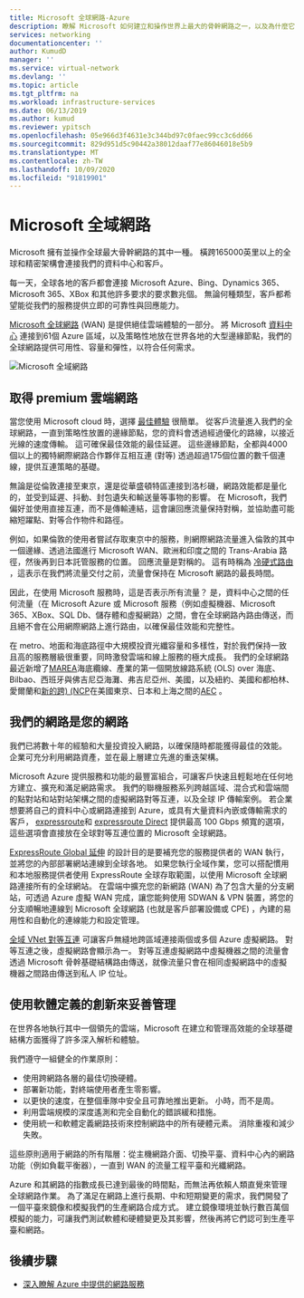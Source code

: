 ```yaml
---
title: Microsoft 全球網路-Azure
description: 瞭解 Microsoft 如何建立和操作世界上最大的骨幹網路之一，以及為什麼它是提供絕佳雲端體驗的核心。
services: networking
documentationcenter: ''
author: KumudD
manager: ''
ms.service: virtual-network
ms.devlang: ''
ms.topic: article
ms.tgt_pltfrm: na
ms.workload: infrastructure-services
ms.date: 06/13/2019
ms.author: kumud
ms.reviewer: ypitsch
ms.openlocfilehash: 05e966d3f4631e3c344bd97c0faec99cc3c6dd66
ms.sourcegitcommit: 829d951d5c90442a38012daaf77e86046018e5b9
ms.translationtype: MT
ms.contentlocale: zh-TW
ms.lasthandoff: 10/09/2020
ms.locfileid: "91819901"
---
```

# <a name="microsoft-global-network"></a>Microsoft 全域網路

Microsoft 擁有並操作全球最大骨幹網路的其中一種。 橫跨165000英里以上的全球和精密架構會連接我們的資料中心和客戶。 
 
每一天，全球各地的客戶都會連接 Microsoft Azure、Bing、Dynamics 365、Microsoft 365、XBox 和其他許多要求的要求數兆個。 無論何種類型，客戶都希望能從我們的服務提供立即的可靠性與回應能力。 
 
[Microsoft 全球網路](https://azure.microsoft.com/global-infrastructure/global-network/) (WAN) 是提供絕佳雲端體驗的一部分。 將 Microsoft [資料中心](https://azure.microsoft.com/global-infrastructure/) 連接到61個 Azure 區域，以及策略性地放在世界各地的大型邊緣節點，我們的全球網路提供可用性、容量和彈性，以符合任何需求。

![Microsoft 全域網路](./media/microsoft-global-network/microsoft-global-wan.png)
 
## <a name="get-the-premium-cloud-network"></a>取得 premium 雲端網路
 
當您使用 Microsoft cloud 時，選擇 [最佳體驗](https://www.sdxcentral.com/articles/news/azure-tops-aws-gcp-in-cloud-performance-says-thousandeyes/2018/11/) 很簡單。 從客戶流量進入我們的全球網路，一直到策略性放置的邊緣節點，您的資料會透過經過優化的路線，以接近光線的速度傳輸。 這可確保最佳效能的最佳延遲。 這些邊緣節點，全都與4000個以上的獨特網際網路合作夥伴互相互連 (對等) 透過超過175個位置的數千個連線，提供互連策略的基礎。 
 
無論是從倫敦連接至東京，還是從華盛頓特區連接到洛杉磯，網路效能都是量化的，並受到延遲、抖動、封包遺失和輸送量等事物的影響。  在 Microsoft，我們偏好並使用直接互連，而不是傳輸連結，這會讓回應流量保持對稱，並協助盡可能縮短躍點、對等合作物件和路徑。 

例如，如果倫敦的使用者嘗試存取東京中的服務，則網際網路流量進入倫敦的其中一個邊緣、透過法國進行 Microsoft WAN、歐洲和印度之間的 Trans-Arabia 路徑，然後再到日本託管服務的位置。 回應流量是對稱的。 這有時稱為 [冷硬式路由](https://en.wikipedia.org/wiki/Hot-potato_and_cold-potato_routing) ，這表示在我們將流量交付之前，流量會保持在 Microsoft 網路的最長時間。  
  
因此，在使用 Microsoft 服務時，這是否表示所有流量？ 是，資料中心之間的任何流量（在 Microsoft Azure 或 Microsoft 服務（例如虛擬機器、Microsoft 365、XBox、SQL Db、儲存體和虛擬網路）之間，會在全球網路內路由傳送，而且絕不會在公用網際網路上進行路由，以確保最佳效能和完整性。  
 
在 metro、地面和海底路徑中大規模投資光纖容量和多樣性，對於我們保持一致且高的服務層級很重要，同時激發雲端和線上服務的極大成長。 我們的全球網路最近新增了[MAREA](https://www.submarinecablemap.com/#/submarine-cable/marea)海底纜線、產業的第一個開放線路系統 (OLS) over 海底、Bilbao、西班牙與佛吉尼亞海灘、弗吉尼亞州、美國，以及紐約、美國和都柏林、愛爾蘭和[新的跨)  (NCP](https://www.submarinecablemap.com/#/submarine-cable/new-cross-pacific-ncp-cable-system)在美國東京、日本和上海之間的[AEC](https://www.submarinecablemap.com/#/submarine-cable/aeconnect-1) 。 
 

## <a name="our-network-is-your-network"></a>我們的網路是您的網路

我們已將數十年的經驗和大量投資投入網路，以確保隨時都能獲得最佳的效能。 企業可充分利用網路資產，並在最上層建立先進的重迭架構。 
 
Microsoft Azure 提供服務和功能的最豐富組合，可讓客戶快速且輕鬆地在任何地方建立、擴充和滿足網路需求。 我們的聯機服務系列跨越區域、混合式和雲端間的點對站和站對站架構之間的虛擬網路對等互連，以及全球 IP 傳輸案例。  若企業想要將自己的資料中心或網路連接到 Azure，或具有大量資料內嵌或傳輸需求的客戶， [expressroute](../expressroute/expressroute-introduction.md)和 [expressroute Direct](../expressroute/expressroute-erdirect-about.md) 提供最高 100 Gbps 頻寬的選項，這些選項會直接放在全球對等互連位置的 Microsoft 全球網路。  
 
[ExpressRoute Global 延伸](../expressroute/expressroute-global-reach.md) 的設計目的是要補充您的服務提供者的 WAN 執行，並將您的內部部署網站連線到全球各地。 如果您執行全域作業，您可以搭配慣用和本地服務提供者使用 ExpressRoute 全球存取範圍，以使用 Microsoft 全球網路連接所有的全球網站。 在雲端中擴充您的新網路 (WAN) 為了包含大量的分支網站，可透過 Azure 虛擬 WAN 完成，讓您能夠使用 SDWAN & VPN 裝置，將您的分支順暢地連線到 Microsoft 全球網路 (也就是客戶部署設備或 CPE) ，內建的易用性和自動化的連線能力和設定管理。 
 
[全域 VNet 對等互連](../virtual-network/virtual-network-peering-overview.md) 可讓客戶無縫地跨區域連接兩個或多個 Azure 虛擬網路。 對等互連之後，虛擬網路會顯示為一。 對等互連虛擬網路中虛擬機器之間的流量會透過 Microsoft 骨幹基礎結構路由傳送，就像流量只會在相同虛擬網路中的虛擬機器之間路由傳送到私人 IP 位址。 
 

## <a name="well-managed-using-software-defined-innovation"></a>使用軟體定義的創新來妥善管理

在世界各地執行其中一個領先的雲端，Microsoft 在建立和管理高效能的全球基礎結構方面獲得了許多深入解析和體驗。  
 
我們遵守一組健全的作業原則： 
 
- 使用跨網路各層的最佳切換硬體。  
- 部署新功能，對終端使用者產生零影響。  
- 以更快的速度，在整個車隊中安全且可靠地推出更新。 小時，而不是周。  
- 利用雲端規模的深度遙測和完全自動化的錯誤緩和措施。  
- 使用統一和軟體定義網路技術來控制網路中的所有硬體元素。  消除重複和減少失敗。 
 
這些原則適用于網路的所有階層：從主機網路介面、切換平臺、資料中心內的網路功能（例如負載平衡器），一直到 WAN 的流量工程平臺和光纖網路。  
 
Azure 和其網路的指數成長已達到最後的時間點，而無法再依賴人類直覺來管理全球網路作業。 為了滿足在網路上進行長期、中和短期變更的需求，我們開發了一個平臺來鏡像和模擬我們的生產網路合成方式。 建立鏡像環境並執行數百萬個模擬的能力，可讓我們測試軟體和硬體變更及其影響，然後再將它們認可到生產平臺和網路。 

## <a name="next-steps"></a>後續步驟
- [深入瞭解 Azure 中提供的網路服務](https://azure.microsoft.com/product-categories/networking/)
